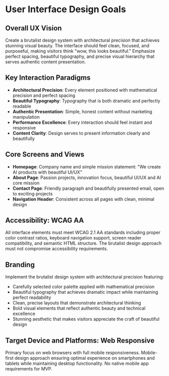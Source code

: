 # User Interface Design Goals

## Overall UX Vision

Create a brutalist design system with architectural precision that achieves stunning visual beauty. The interface should feel clean, focused, and purposeful, making visitors think "wow, this looks beautiful." Emphasize perfect spacing, beautiful typography, and precise visual hierarchy that serves authentic content presentation.

## Key Interaction Paradigms

- **Architectural Precision**: Every element positioned with mathematical precision and perfect spacing
- **Beautiful Typography**: Typography that is both dramatic and perfectly readable
- **Authentic Presentation**: Simple, honest content without marketing manipulation
- **Performance Excellence**: Every interaction should feel instant and responsive
- **Content Clarity**: Design serves to present information clearly and beautifully

## Core Screens and Views

- **Homepage**: Company name and simple mission statement: "We create AI products with beautiful UI/UX"
- **About Page**: Passion projects, innovation focus, beautiful UI/UX and AI core mission
- **Contact Page**: Friendly paragraph and beautifully presented email, open to exciting projects
- **Navigation Header**: Consistent across all pages with clean, minimal design

## Accessibility: WCAG AA

All interface elements must meet WCAG 2.1 AA standards including proper color contrast ratios, keyboard navigation support, screen reader compatibility, and semantic HTML structure. The brutalist design approach must not compromise accessibility requirements.

## Branding

Implement the brutalist design system with architectural precision featuring:

- Carefully selected color palette applied with mathematical precision
- Beautiful typography that achieves dramatic impact while maintaining perfect readability
- Clean, precise layouts that demonstrate architectural thinking
- Bold visual elements that reflect authentic beauty and technical excellence
- Stunning aesthetic that makes visitors appreciate the craft of beautiful design

## Target Device and Platforms: Web Responsive

Primary focus on web browsers with full mobile responsiveness. Mobile-first design approach ensuring optimal experience on smartphones and tablets while maintaining desktop functionality. No native mobile app requirements for MVP.
